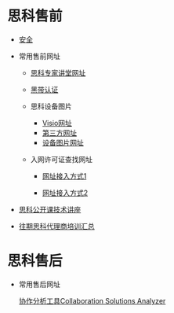# 思科售前

- [安全](安全_售前.md)

- 常用售前网址

  - [思科专家讲堂网址](https://cs.co/asksuccess)
  - [黑带认证](https://salesconnect.cisco.com/#/program/HUB-14191)
  - 思科设备图片
    - [Visio网址](https://www.cisco.com/c/en/us/products/visio-stencil-listing.html)
    - [第三方网址](https://vecta.io/symbols/260/cisco-unified-computing-system-and-hyperflex-systems-hci-part-2/113/ucsc-c240-m4s2-rear)
    - [设备图片网址](http://bx.cisco.com/cbx-portal/cbxshow.action)
  - 入网许可证查找网址
    
    - [网址接入方式1](https://cae-cnc-prd.cisco.com/pdtcnc/#/)
    
    - [网址接入方式2](https://pas.cisco.com/pdtcnc)
    
- [思科公开课技术讲座](https://community.cisco.com/t5/%E6%9C%8D%E5%8A%A1%E6%94%AF%E6%8C%81%E5%8D%9A%E5%AE%A2/%E5%85%AC%E5%BC%80%E8%AF%BE-%E7%B3%BB%E5%88%97%E6%8A%80%E6%9C%AF%E8%AE%B2%E5%BA%A7%E5%85%A8%E9%9B%86%E8%B5%84%E6%96%99%E6%B1%87%E6%80%BB/ba-p/4365872)
  
- [往期思科代理商培训汇总](https://community.cisco.com/t5/%E5%AE%A2%E6%88%B7%E4%BB%A3%E7%90%86%E5%95%86%E5%8D%9A%E5%AE%A2/%E5%BE%80%E6%9C%9F%E6%80%9D%E7%A7%91%E4%BB%A3%E7%90%86%E5%95%86%E5%9F%B9%E8%AE%AD%E6%B1%87%E6%80%BB/ba-p/4443929)
  
  
  
  
  
   	

# 思科售后

- 常用售后网址

  [协作分析工具Collaboration Solutions Analyzer](https://cway.cisco.com/tools/CollaborationSolutionsAnalyzer/)

  



